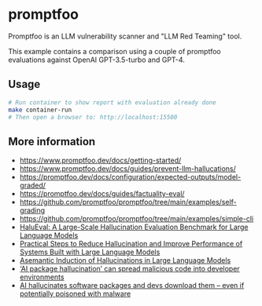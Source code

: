 
# promptfoo

Promptfoo is an LLM vulnerability scanner and "LLM Red Teaming" tool.

This example contains a comparison using a couple of promptfoo evaluations against OpenAI GPT-3.5-turbo and GPT-4.

## Usage

```bash
# Run container to show report with evaluation already done
make container-run
# Then open a browser to: http://localhost:15500
```

## More information

* https://www.promptfoo.dev/docs/getting-started/
* https://www.promptfoo.dev/docs/guides/prevent-llm-hallucations/
* https://promptfoo.dev/docs/configuration/expected-outputs/model-graded/
* https://promptfoo.dev/docs/guides/factuality-eval/
* https://github.com/promptfoo/promptfoo/tree/main/examples/self-grading
* https://github.com/promptfoo/promptfoo/tree/main/examples/simple-cli
* [HaluEval: A Large-Scale Hallucination Evaluation Benchmark for Large Language Models](https://arxiv.org/abs/2305.11747)
* [Practical Steps to Reduce Hallucination and Improve Performance of Systems Built with Large Language Models](https://medium.com/@victor.dibia/practical-steps-to-reduce-hallucination-and-improve-performance-of-systems-built-with-large-5d2bcadeba61)
* [Asemantic Induction of Hallucinations in Large Language Models](https://medium.com/starschema-blog/asemantic-induction-of-hallucinations-in-large-language-models-c92ef5030714)
* [‘AI package hallucination’ can spread malicious code into developer environments](https://www.scmagazine.com/news/ai-package-hallucination-malicious-code-developer-environments)
* [AI hallucinates software packages and devs download them – even if potentially poisoned with malware](https://www.theregister.com/2024/03/28/ai_bots_hallucinate_software_packages/)

